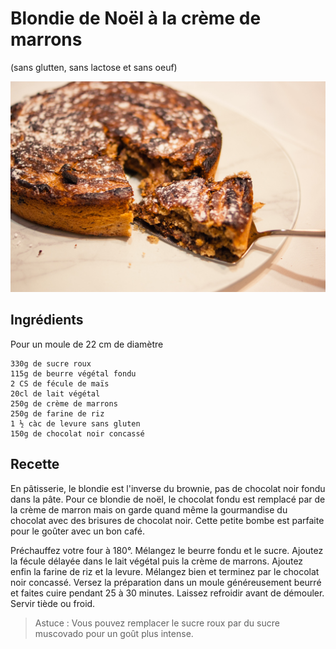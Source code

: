 # Blondie de Noël à la crème de marrons
(sans glutten, sans lactose et sans oeuf)  

![](../img/Blondie--la-creme-de-marrons1.jpg)

## Ingrédients
Pour un moule de 22 cm de diamètre

    330g de sucre roux
    115g de beurre végétal fondu
    2 CS de fécule de maïs
    20cl de lait végétal
    250g de crème de marrons
    250g de farine de riz
    1 ½ càc de levure sans gluten
    150g de chocolat noir concassé

## Recette
En pâtisserie, le blondie est l'inverse du brownie, pas de chocolat noir fondu dans la pâte. Pour ce blondie de noël, le chocolat fondu est remplacé par de la crème de marron mais on garde quand même la gourmandise du chocolat avec des brisures de chocolat noir. Cette petite bombe est parfaite pour le goûter avec un bon café.

Préchauffez votre four à 180°.
Mélangez le beurre fondu et le sucre. Ajoutez la fécule délayée dans le lait végétal puis la crème de marrons. Ajoutez enfin la farine de riz et la levure. Mélangez bien et terminez par le chocolat noir concassé. Versez la préparation dans un moule généreusement beurré et faites cuire pendant 25 à 30 minutes. Laissez refroidir avant de démouler. Servir tiède ou froid.

> Astuce : Vous pouvez remplacer le sucre roux par du sucre muscovado pour un goût plus intense.
